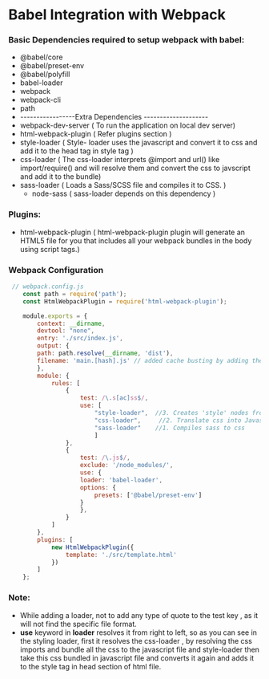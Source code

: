 # Babel Integration with Webpack

### Basic Dependencies required to setup webpack with babel:
* @babel/core
* @babel/preset-env
* @babel/polyfill
* babel-loader
* webpack
* webpack-cli
* path
* -----------------Extra Dependencies --------------------
* webpack-dev-server ( To run the application  on local dev server)
* html-webpack-plugin ( Refer plugins section )  
* style-loader  ( Style- loader uses the javascript and convert it to css and add it to the head tag in style tag )
* css-loader ( The css-loader interprets @import and url() like import/require() and will resolve them and convert the css to javscript and add it to the bundle)
* sass-loader ( Loads a Sass/SCSS file and compiles it to CSS. )
  * node-sass ( sass-loader depends on this dependency )

### Plugins:
* html-webpack-plugin ( html-webpack-plugin plugin will generate an HTML5 file for you that includes all your webpack bundles in the body using script tags.)

### Webpack Configuration

```javascript
 // webpack.config.js
    const path = require('path');
    const HtmlWebpackPlugin = require('html-webpack-plugin');

    module.exports = {
        context: __dirname,
        devtool: "none",
        entry: './src/index.js',
        output: {
        path: path.resolve(__dirname, 'dist'),
        filename: 'main.[hash].js' // added cache busting by adding the hash
        },
        module: {
            rules: [
                {
                    test: /\.s[ac]ss$/,
                    use: [
                        "style-loader",  //3. Creates 'style' nodes from JS strings and Injects styles into DOM 
                        "css-loader",     //2. Translate css into Javascript
                        "sass-loader"    //1. Compiles sass to css
                        ]
                },
                {
                    test: /\.js$/,
                    exclude: '/node_modules/',
                    use: {
                    loader: 'babel-loader',
                    options: {
                        presets: ['@babel/preset-env']
                    }
                    },
                }
            ]
        },
        plugins: [
            new HtmlWebpackPlugin({
                template: './src/template.html'
            })
        ]
    };
```

### Note:
* While adding a loader, not to add any type of quote to the test key , as it will not find the specific file format.
* **use** keyword in **loader** resolves it from right to left, so as you can see in the styling loader, first it resolves the css-loader , by resolving the css imports and bundle all the css to the javascript file and style-loader then take this css bundled in javascript file and converts it again and adds it to the style tag in head section of html file.
